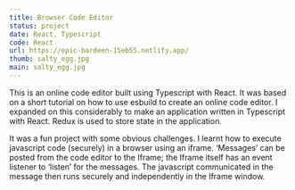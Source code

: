 ```yaml
---
title: Browser Code Editor
status: project
date: React, Typescript
code: React
url: https://epic-bardeen-15eb55.netlify.app/
thumb: salty_egg.jpg
main: salty_egg.jpg
---
```


This is an online code editor built using Typescript with React. It was based on a short tutorial on how to use esbuild to create an online code editor. I expanded on this considerably to make an application written in Typescript with React. Redux is used to store state in the application.

It was a fun project with some obvious challenges. I learnt how to execute javascript code (securely) in a browser using an iframe. ‘Messages’ can be posted from the code editor to the Iframe; the Iframe itself has an event listener to ‘listen’ for the messages. The javascript communicated in the message then runs securely and independently in the Iframe window.
